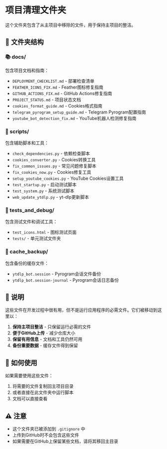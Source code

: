 # 项目清理文件夹

这个文件夹包含了从主项目中移除的文件，用于保持主项目的整洁。

## 📁 文件夹结构

### 📚 docs/
包含项目文档和指南：
- `DEPLOYMENT_CHECKLIST.md` - 部署检查清单
- `FEATHER_ICONS_FIX.md` - Feather图标修复指南
- `GITHUB_ACTIONS_FIX.md` - GitHub Actions修复指南
- `PROJECT_STATUS.md` - 项目状态文档
- `cookies_format_guide.md` - Cookies格式指南
- `telegram_pyrogram_setup_guide.md` - Telegram Pyrogram配置指南
- `youtube_bot_detection_fix.md` - YouTube机器人检测修复指南

### 🔧 scripts/
包含辅助脚本和工具：
- `check_dependencies.py` - 依赖检查脚本
- `cookies_converter.py` - Cookies转换工具
- `fix_common_issues.py` - 常见问题修复脚本
- `fix_cookies_now.py` - Cookies修复工具
- `setup_youtube_cookies.py` - YouTube Cookies设置工具
- `test_startup.py` - 启动测试脚本
- `test_system.py` - 系统测试脚本
- `web_update_ytdlp.py` - yt-dlp更新脚本

### 🧪 tests_and_debug/
包含测试文件和调试工具：
- `test_icons.html` - 图标测试页面
- `tests/` - 单元测试文件夹

### 💾 cache_backup/
包含备份的缓存文件：
- `ytdlp_bot.session` - Pyrogram会话文件备份
- `ytdlp_bot.session-journal` - Pyrogram会话日志备份

## 📝 说明

这些文件在开发过程中很有用，但不是运行应用程序的必需文件。它们被移动到这里以：

1. **保持主项目整洁** - 只保留运行必需的文件
2. **便于GitHub上传** - 减少仓库大小
3. **保留有用信息** - 文档和工具仍然可用
4. **备份重要数据** - 缓存文件得到保留

## 🔄 如何使用

如果需要使用这些文件：
1. 将需要的文件复制回主项目目录
2. 或者直接在此文件夹中运行脚本
3. 文档可以直接查看

## ⚠️ 注意

- 这个文件夹已被添加到 `.gitignore` 中
- 上传到GitHub时不会包含这些文件
- 如果需要在GitHub上保留某些文档，请将其移回主目录
